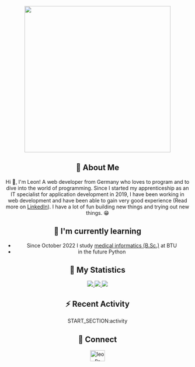 <div align = "center">

<img src="https://miro.medium.com/max/1360/0*7Q3yvSIv_t0ioJ-Z.gif" width="400"/>

## 👤 About Me

Hi 👋, I'm Leon! A web developer from Germany who loves to program and to dive into the world of programming. Since I started my apprenticeship as an IT specialist for application development in 2019, I have been working in web development and have been able to gain very good experience (Read more on [LinkedIn](https://www.linkedin.com/in/leon-bergmann-b3520318b/)). I have a lot of fun building new things and trying out new things. 😁

## 🌱 I'm currently learning

- Since October 2022 I study [medical informatics (B.Sc.)](https://www.b-tu.de/medizininformatik-bs?tx_btucoursesofstudies_list%5Bcontroller%5D=Course&cHash=e0828f430324b29721df5bc3d17b3f6a) at BTU
- in the future Python

## 🔖 My Statistics

<p align="center">
    <a href="https://github.com/TeePlunder/">
        <img src="https://github-stats-eta-nine.vercel.app/api?username=TeePlunder&hide=issues,prs&count_private=true&show_owner=true&hide_border=true&show_icons=true&theme=dracula&exclude_repo=github-stats,my_obsidian_brain&count_private=true" />
    </a>
    <a href="https://github.com/TeePlunder/">
        <img src="https://github-stats-eta-nine.vercel.app/api/top-langs/?username=TeePlunder&layout=compact&langs_count=8&hide_border=true&card_width=445&theme=dracula&exclude_repo=github-stats,my_obsidian_brain&count_private=true" />
    </a>
    <a href="https://github.com/TeePlunder/">
        <img src="https://github-readme-streak-stats.herokuapp.com/?user=teeplunder&theme=dark&exclude_repo=github-stats,my_obsidian_brain&hide_border=true" />
    </a>
</p>

## ⚡️ Recent Activity

START_SECTION:activity

## 📲 Connect

<p align="center">
<a href="https://linkedin.com/in/leon-bergmann-b3520318b" target="blank"><img align="center" src="https://raw.githubusercontent.com/rahuldkjain/github-profile-readme-generator/master/src/images/icons/Social/linked-in-alt.svg" alt="leon-bergmann-b3520318b" height="30" width="40" /></a>
</p>
</div>
